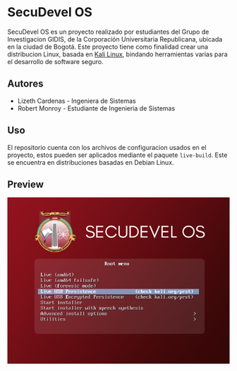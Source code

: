 # SecuDevel OS

SecuDevel OS es un proyecto realizado por estudiantes del Grupo de Investigacion GIDIS, de la Corporación Universitaria Republicana, ubicada en la ciudad de Bogotá.
Este proyecto tiene como finalidad crear una distribucion Linux, basada en [Kali Linux](https://www.kali.org/), bindando herramientas varias para el desarrollo de software seguro.

## Autores 

* Lizeth Cardenas - Ingeniera de Sistemas
* Robert Monroy - Estudiante de Ingenieria de Sistemas

## Uso

El repositorio cuenta con los archivos de configuracion usados en el proyecto, estos pueden ser aplicados mediante el paquete `live-build`. Este se encuentra en distribuciones basadas en Debian Linux.

## Preview

![](/Logo.png)



